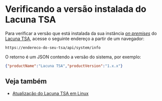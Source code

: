 ﻿# Verificando a versão instalada do Lacuna TSA

Para verificar a versão que está instalada da sua instância [*on premises*](index.md) do [Lacuna TSA](../index.md),
acesse o seguinte endereço a partir de um navegador:

```
https://endereco-do-seu-tsa/api/system/info
```

O retorno é um JSON contendo a versão do sistema, por exemplo:

```json
{"productName":"Lacuna TSA","productVersion":"1.x.x"}
```

## Veja também

* [Atualização do Lacuna TSA em Linux](linux/update.md)

